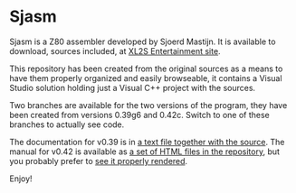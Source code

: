 # Sjasm #

Sjasm is a Z80 assembler developed by Sjoerd Mastijn. It is available to download, sources included, at [XL2S Entertainment site](http://home.online.nl/~smastijn/home.html).

This repository has been created from the original sources as a means to have them properly organized and easily browseable, it contains a Visual Studio solution holding just a Visual C++ project with the sources.

Two branches are available for the two versions of the program, they have been created from versions 0.39g6 and 0.42c. Switch to one of these branches to actually see code.

The documentation for v0.39 is in [a text file together with the source](https://bitbucket.org/konamiman/sjasm/src/v0.39/README.txt). The manual for v0.42 is available as [a set of HTML files in the repository](https://bitbucket.org/konamiman/sjasm/src/v0.42/Manual), but you probably prefer to [see it properly rendered](http://konamiman.bitbucket.org/sjasm-manual).

Enjoy!